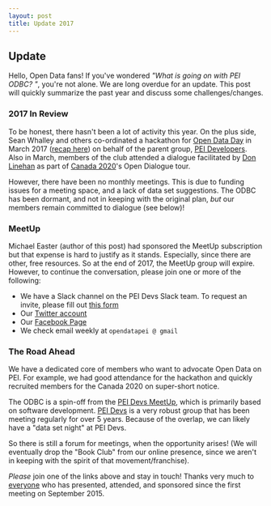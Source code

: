 ```yaml
---
layout: post
title: Update 2017
---
```


## Update

Hello, Open Data fans! If you've wondered _"What is going on with PEI ODBC? "_, you're not alone. We are long overdue for an update. This post will quickly summarize the past year and discuss some challenges/changes.

### 2017 In Review

To be honest, there hasn't been a lot of activity this year. On the plus side, Sean Whalley and others co-ordinated a hackathon for [Open Data Day](https://en.wikipedia.org/wiki/International_Open_Data_Day) in March 2017 ([recap here](http://peidevs.github.io/OpenDataBookClub/2017/03/16/PEI-Open-Data-Hackathon.html)) on behalf of the parent group, [PEI Developers](https://peidevs.github.io). Also in March, members of the club attended a dialogue facilitated by [Don Linehan](https://twitter.com/donlenihan) as part of [Canada 2020](http://canada2020.ca/)'s Open Dialogue tour. 

However, there have been no monthly meetings. This is due to funding issues for a meeting space, and a lack of data set suggestions. The ODBC has been dormant, and not in keeping with the original plan, *but* our members remain committed to dialogue (see below)! 

### MeetUp 

Michael Easter (author of this post) had sponsored the MeetUp subscription but that expense is hard to justify as it stands. Especially, since there are other, free resources. So at the end of 2017, the MeetUp group will expire. However, to continue the conversation, please join one or more of the following:

* We have a Slack channel on the PEI Devs Slack team. To request an invite, please fill out [this form](https://docs.google.com/forms/d/e/1FAIpQLScjMRLiiKXqeHCjCSAD37mFxJdH5fskiok-LUaIGtPUZ63glw/viewform)
* Our [Twitter account](https://twitter.com/opendatapei)
* Our [Facebook Page](https://t.co/1t7rtJhiGW)
* We check email weekly at `opendatapei @ gmail`

### The Road Ahead

We have a dedicated core of members who want to advocate Open Data on PEI. For example, we had good attendance for the hackathon and quickly recruited members for the Canada 2020 on super-short notice.

The ODBC is a spin-off from the [PEI Devs MeetUp](https://www.meetup.com/pei-developers/), which is primarily based on software development. [PEI Devs](https://peidevs.github.io) is a very robust group that has been meeting regularly for over 5 years. Because of the overlap, we can likely have a "data set night" at PEI Devs. 

So there is still a forum for meetings, when the opportunity arises! (We will eventually drop the "Book Club" from our online presence, since we aren't in keeping with the spirit of that movement/franchise).

_Please_ join one of the links above and stay in touch! Thanks very much to [everyone](https://github.com/peidevs/OpenDataBookClub/blob/master/doc/meetings/MeetUps.csv) who has presented, attended, and sponsored since the first meeting on September 2015.

